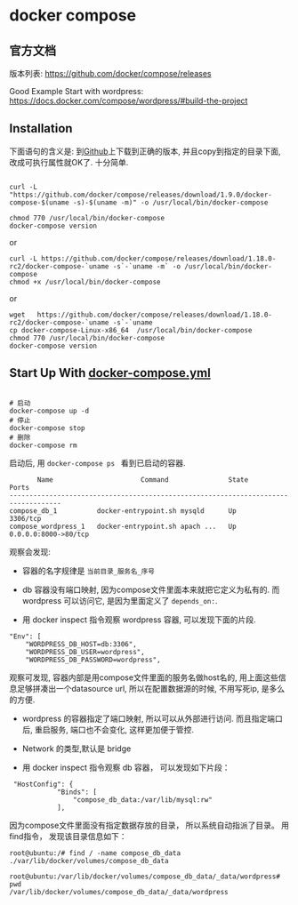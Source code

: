 ﻿docker compose
==

官方文档
--

版本列表:  https://github.com/docker/compose/releases

Good Example Start with wordpress: https://docs.docker.com/compose/wordpress/#build-the-project


Installation
--

下面语句的含义是: 到[Github](https://github.com/docker/compose/releases)上下载到正确的版本, 并且copy到指定的目录下面, 改成可执行属性就OK了. 十分简单.

```

curl -L "https://github.com/docker/compose/releases/download/1.9.0/docker-compose-$(uname -s)-$(uname -m)" -o /usr/local/bin/docker-compose

chmod 770 /usr/local/bin/docker-compose
docker-compose version

```

or


```
curl -L https://github.com/docker/compose/releases/download/1.18.0-rc2/docker-compose-`uname -s`-`uname -m` -o /usr/local/bin/docker-compose
chmod +x /usr/local/bin/docker-compose

```

or

```
wget   https://github.com/docker/compose/releases/download/1.18.0-rc2/docker-compose-`uname -s`-`uname 
cp docker-compose-Linux-x86_64  /usr/local/bin/docker-compose
chmod 770 /usr/local/bin/docker-compose
docker-compose version

```

Start Up With [docker-compose.yml](docker-compose.yml)
--

```

# 启动
docker-compose up -d 
# 停止
docker-compose stop
# 删除
docker-compose rm

```

启动后, 用 ``` docker-compose ps  ``` 看到已启动的容器.

```
       Name                      Command               State          Ports
-----------------------------------------------------------------------------------
compose_db_1          docker-entrypoint.sh mysqld      Up      3306/tcp
compose_wordpress_1   docker-entrypoint.sh apach ...   Up      0.0.0.0:8000->80/tcp

```

观察会发现:

- 容器的名字规律是 ``` 当前目录_服务名_序号 ```

- db 容器没有端口映射, 因为compose文件里面本来就把它定义为私有的. 而 wordpress 可以访问它, 是因为里面定义了 ``` depends_on: ```. 

- 用 docker inspect 指令观察 wordpress 容器, 可以发现下面的片段.

```
"Env": [
	"WORDPRESS_DB_HOST=db:3306",
	"WORDPRESS_DB_USER=wordpress",
	"WORDPRESS_DB_PASSWORD=wordpress",
```

观察可发现, 容器内部是用compose文件里面的服务名做host名的, 用上面这些信息足够拼凑出一个datasource url, 所以在配置数据源的时候, 不用写死ip, 是多么的方便.

- wordpress 的容器指定了端口映射, 所以可以从外部进行访问. 而且指定端口后, 重启服务, 端口也不会变化, 这样更加便于管控.

- Network 的类型,默认是 bridge 


- 用 docker inspect 指令观察 db 容器， 可以发现如下片段：

```
 "HostConfig": {
            "Binds": [
                "compose_db_data:/var/lib/mysql:rw"
            ],
```

因为compose文件里面没有指定数据存放的目录， 所以系统自动指派了目录。
用find指令， 发现该目录信息如下：
```
root@ubuntu:/# find / -name compose_db_data
./var/lib/docker/volumes/compose_db_data

root@ubuntu:/var/lib/docker/volumes/compose_db_data/_data/wordpress# pwd
/var/lib/docker/volumes/compose_db_data/_data/wordpress

```



